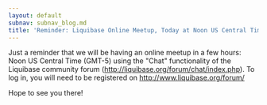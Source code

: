 ```yaml
---
layout: default
subnav: subnav_blog.md
title: 'Reminder: Liquibase Online Meetup, Today at Noon US Central Time'
---
```



Just a reminder that we will be having an online meetup in a few hours: Noon US Central Time (GMT-5) using the "Chat" functionality of the Liquibase community forum (<a href="http://liquibase.org/forum/chat/index.php" target="_blank">http://liquibase.org/forum/chat/index.php</a>).  To log in, you will need to be registered on <a href="http://www.liquibase.org/forum/">http://www.liquibase.org/forum/</a>


Hope to see you there!

